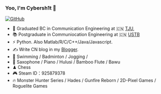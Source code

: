 ### Yoo, I'm Cybersh1t 👋

[![GitHub](https://img.shields.io/badge/dynamic/json?logo=github&label=GitHub&labelColor=495867&color=495867&query=%24.data.totalSubs&url=https%3A%2F%2Fapi.spencerwoo.com%2Fsubstats%2F%3Fsource%3Dgithub%26queryKey%3Dhayschan&style=flat-square)](https://github.com/dafeigy)

- 🍻 Graduated BC in Communication Engineering at 🇨🇳 [TJU](http://www.tju.edu.cn/),
- 📚 Postgraduate in Communiocation Engineering at 🇨🇳 [USTB](https://www.ustb.edu.cn/)
- ⚡ Python. Also Matlab/R/C/C++/Java/Javascript.
- ✍️ Write CN blog in my [Blogger](https://cybercolyce.cn/).
- 🏃 Swimming / Badminton / Jogging /
- 🎵 Saxophone / Piano / Hulusi / Bamboo Flute / Bawu 
- ♟  Chess 
- 🎮 Steam ID：925879378
- 🔥 Monster Hunter Series / Hades / Gunfire Reborn / 2D-Pixel Games / Roguelite Games
